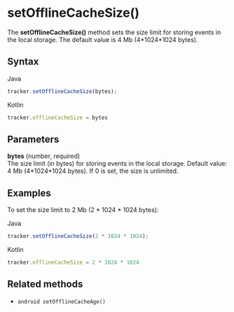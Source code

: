 # setOfflineCacheSize()

The **setOfflineCacheSize()** method sets the size limit for storing
events in the local storage. The default value is 4 Mb (4\*1024\*1024
bytes).

## Syntax

<div class="tabs">

<div class="group-tab">

Java

``` javascript
tracker.setOfflineCacheSize(bytes);
```

</div>

<div class="group-tab">

Kotlin

``` javascript
tracker.offlineCacheSize = bytes
```

</div>

</div>

## Parameters

**bytes** (number, required)  
The size limit (in bytes) for storing events in the local storage.
Default value: 4 Mb (4\*1024\*1024 bytes). If 0 is set, the size is
unlimited.

## Examples

To set the size limit to 2 Mb (2 \* 1024 \* 1024 bytes):

<div class="tabs">

<div class="group-tab">

Java

``` javascript
tracker.setOfflineCacheSize(2 * 1024 * 1024);
```

</div>

<div class="group-tab">

Kotlin

``` javascript
tracker.offlineCacheSize = 2 * 1024 * 1024
```

</div>

</div>

## Related methods

  - `android setOfflineCacheAge()`
